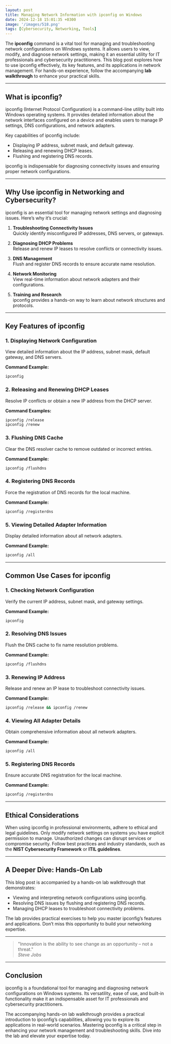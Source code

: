 ```yaml
---
layout: post
title: Managing Network Information with ipconfig on Windows
date: 2024-12-18 15:01:35 +0300
image: '/images/518.png'
tags: [Cybersecurity, Networking, Tools]
---
```


The **ipconfig** command is a vital tool for managing and troubleshooting network configurations on Windows systems. It allows users to view, modify, and diagnose network settings, making it an essential utility for IT professionals and cybersecurity practitioners. This blog post explores how to use ipconfig effectively, its key features, and its applications in network management. For hands-on experience, follow the accompanying **lab walkthrough** to enhance your practical skills.

---

## What is ipconfig?

ipconfig (Internet Protocol Configuration) is a command-line utility built into Windows operating systems. It provides detailed information about the network interfaces configured on a device and enables users to manage IP settings, DNS configurations, and network adapters.

Key capabilities of ipconfig include:
- Displaying IP address, subnet mask, and default gateway.  
- Releasing and renewing DHCP leases.  
- Flushing and registering DNS records.  

ipconfig is indispensable for diagnosing connectivity issues and ensuring proper network configurations.

---

## Why Use ipconfig in Networking and Cybersecurity?

ipconfig is an essential tool for managing network settings and diagnosing issues. Here’s why it’s crucial:

1. **Troubleshooting Connectivity Issues**  
   Quickly identify misconfigured IP addresses, DNS servers, or gateways.

2. **Diagnosing DHCP Problems**  
   Release and renew IP leases to resolve conflicts or connectivity issues.

3. **DNS Management**  
   Flush and register DNS records to ensure accurate name resolution.

4. **Network Monitoring**  
   View real-time information about network adapters and their configurations.

5. **Training and Research**  
   ipconfig provides a hands-on way to learn about network structures and protocols.

---

## Key Features of ipconfig

### 1. **Displaying Network Configuration**
View detailed information about the IP address, subnet mask, default gateway, and DNS servers.

**Command Example:**
```bash
ipconfig
```

### 2. **Releasing and Renewing DHCP Leases**
Resolve IP conflicts or obtain a new IP address from the DHCP server.

**Command Examples:**
```bash
ipconfig /release
ipconfig /renew
```

### 3. **Flushing DNS Cache**
Clear the DNS resolver cache to remove outdated or incorrect entries.

**Command Example:**
```bash
ipconfig /flushdns
```

### 4. **Registering DNS Records**
Force the registration of DNS records for the local machine.

**Command Example:**
```bash
ipconfig /registerdns
```

### 5. **Viewing Detailed Adapter Information**
Display detailed information about all network adapters.

**Command Example:**
```bash
ipconfig /all
```

---

## Common Use Cases for ipconfig

### 1. **Checking Network Configuration**
Verify the current IP address, subnet mask, and gateway settings.

**Command Example:**
```bash
ipconfig
```

### 2. **Resolving DNS Issues**
Flush the DNS cache to fix name resolution problems.

**Command Example:**
```bash
ipconfig /flushdns
```

### 3. **Renewing IP Address**
Release and renew an IP lease to troubleshoot connectivity issues.

**Command Example:**
```bash
ipconfig /release && ipconfig /renew
```

### 4. **Viewing All Adapter Details**
Obtain comprehensive information about all network adapters.

**Command Example:**
```bash
ipconfig /all
```

### 5. **Registering DNS Records**
Ensure accurate DNS registration for the local machine.

**Command Example:**
```bash
ipconfig /registerdns
```

---

## Ethical Considerations

When using ipconfig in professional environments, adhere to ethical and legal guidelines. Only modify network settings on systems you have explicit permission to manage. Unauthorized changes can disrupt services or compromise security. Follow best practices and industry standards, such as the **NIST Cybersecurity Framework** or **ITIL guidelines**.

---

## A Deeper Dive: Hands-On Lab

This blog post is accompanied by a hands-on lab walkthrough that demonstrates:
- Viewing and interpreting network configurations using ipconfig.
- Resolving DNS issues by flushing and registering DNS records.
- Managing DHCP leases to troubleshoot connectivity problems.

The lab provides practical exercises to help you master ipconfig’s features and applications. Don’t miss this opportunity to build your networking expertise.

---

> "Innovation is the ability to see change as an opportunity – not a threat."  
> <cite>Steve Jobs</cite>

---

## Conclusion

ipconfig is a foundational tool for managing and diagnosing network configurations on Windows systems. Its versatility, ease of use, and built-in functionality make it an indispensable asset for IT professionals and cybersecurity practitioners.

The accompanying hands-on lab walkthrough provides a practical introduction to ipconfig’s capabilities, allowing you to explore its applications in real-world scenarios. Mastering ipconfig is a critical step in enhancing your network management and troubleshooting skills. Dive into the lab and elevate your expertise today.
